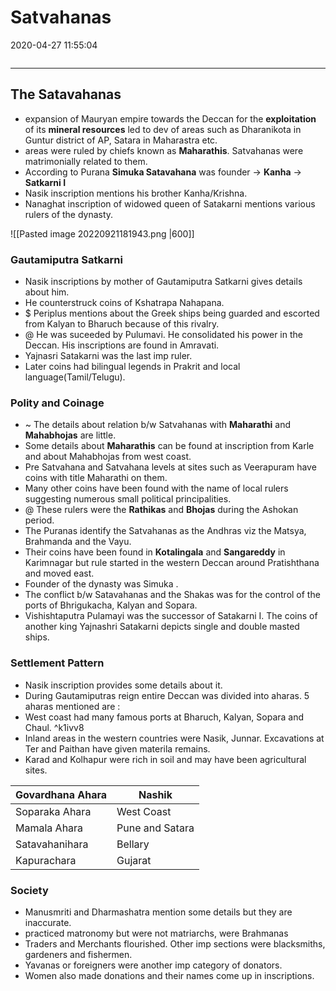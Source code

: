 # Satvahanas

2020-04-27 11:55:04

```toc
```

---

## The Satavahanas

- expansion of Mauryan empire towards the Deccan for the **exploitation** of its **mineral resources** led to dev of areas such as Dharanikota in Guntur district of AP, Satara in Maharastra etc.
- areas were ruled by chiefs known as **Maharathis**. Satvahanas were matrimonially related to them.
- According to Purana **Simuka Satavahana** was founder -> **Kanha** -> **Satkarni I**
- Nasik inscription mentions his brother Kanha/Krishna.
- Nanaghat inscription of widowed queen of Satakarni mentions various rulers of the dynasty.

![[Pasted image 20220921181943.png |600]]

### Gautamiputra Satkarni

- Nasik inscriptions by mother of Gautamiputra Satkarni gives details about him.
- He counterstruck coins of Kshatrapa Nahapana.
- $ Periplus mentions about the Greek ships being guarded and escorted from Kalyan to Bharuch because of this rivalry.
- @ He was suceeded by Pulumavi. He consolidated his power in the Deccan. His inscriptions are found in Amravati.
- Yajnasri Satakarni was the last imp ruler.
- Later coins had bilingual legends in Prakrit and local language(Tamil/Telugu).

### Polity and Coinage

- ~ The details about relation b/w Satvahanas with **Maharathi** and **Mahabhojas** are little.
- Some details about **Maharathis** can be found at inscription from Karle and about Mahabhojas from west coast.
- Pre Satvahana and Satvahana levels at sites such as Veerapuram have coins with title Maharathi on them.
- Many other coins have been found with the name of local rulers suggesting numerous small political principalities.
- @ These rulers were the **Rathikas** and **Bhojas** during the Ashokan period.
- The Puranas identify the Satvahanas as the Andhras viz the Matsya, Brahmanda and the Vayu.
- Their coins have been found in **Kotalingala** and **Sangareddy** in Karimnagar but rule started in the western Deccan around Pratishthana and moved east.
- Founder of the dynasty was Simuka .
- The conflict b/w Satavahanas and the Shakas was for the control of the ports of Bhrigukacha, Kalyan and Sopara.
- Vishishtaputra Pulamayi was the successor of Satakarni I. The coins of another king Yajnashri Satakarni depicts single and double masted ships.

### Settlement Pattern

- Nasik inscription provides some details about it.
- During Gautamiputras reign entire Deccan was divided into aharas. 5 aharas mentioned are :
 - West coast had many famous ports at Bharuch, Kalyan, Sopara and Chaul. ^k1ivv8
- Inland areas in the western countries were Nasik, Junnar. Excavations at Ter and Paithan have given materila remains.
- Karad and Kolhapur were rich in soil and may have been agricultural sites.

| Govardhana Ahara | Nashik          |
|------------------|-----------------|
| Soparaka Ahara   | West Coast      |
| Mamala Ahara     | Pune and Satara |
| Satavahanihara   | Bellary         |
| Kapurachara      | Gujarat         |

### Society

- Manusmriti and Dharmashatra mention some details but they are inaccurate.
- practiced matronomy but were not matriarchs, were Brahmanas
- Traders and Merchants flourished. Other imp sections were blacksmiths, gardeners and fishermen.
- Yavanas or foreigners were another imp category of donators.
- Women also made donations and their names come up in inscriptions.
